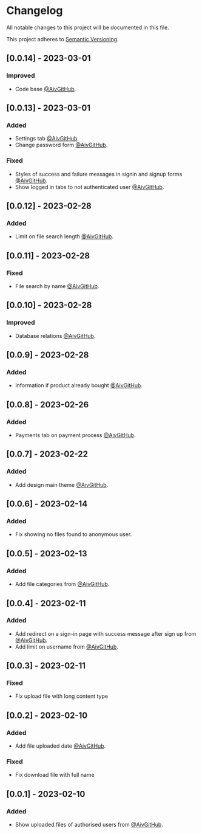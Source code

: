 # Changelog

All notable changes to this project will be documented in this file.

This project adheres to [Semantic Versioning](https://semver.org/spec/v2.0.0.html).

## [0.0.14] - 2023-03-01

### Improved

- Code base [@AivGitHub](https://github.com/AivGitHub/).

## [0.0.13] - 2023-03-01

### Added

- Settings tab [@AivGitHub](https://github.com/AivGitHub/).
- Change password form [@AivGitHub](https://github.com/AivGitHub/).

### Fixed

- Styles of success and failure messages in signin and signup forms [@AivGitHub](https://github.com/AivGitHub/).
- Show logged in tabs to not authenticated user [@AivGitHub](https://github.com/AivGitHub/).

## [0.0.12] - 2023-02-28

### Added

- Limit on file search length [@AivGitHub](https://github.com/AivGitHub/).

## [0.0.11] - 2023-02-28

### Fixed

- File search by name [@AivGitHub](https://github.com/AivGitHub/).

## [0.0.10] - 2023-02-28

### Improved

- Database relations [@AivGitHub](https://github.com/AivGitHub/).

## [0.0.9] - 2023-02-28

### Added

- Information if product already bought [@AivGitHub](https://github.com/AivGitHub/).

## [0.0.8] - 2023-02-26

### Added

- Payments tab on payment process [@AivGitHub](https://github.com/AivGitHub/).

## [0.0.7] - 2023-02-22

### Added

- Add design main theme [@AivGitHub](https://github.com/AivGitHub/).

## [0.0.6] - 2023-02-14

### Added

- Fix showing no files found to anonymous user.

## [0.0.5] - 2023-02-13

### Added

- Add file categories from [@AivGitHub](https://github.com/AivGitHub/).

## [0.0.4] - 2023-02-11

### Added

- Add redirect on a sign-in page with success message after sign up from [@AivGitHub](https://github.com/AivGitHub/).
- Add limit on username from [@AivGitHub](https://github.com/AivGitHub/).

## [0.0.3] - 2023-02-11

### Fixed

- Fix upload file with long content type

## [0.0.2] - 2023-02-10

### Added

- Add file uploaded date [@AivGitHub](https://github.com/AivGitHub/).

### Fixed

- Fix download file with full name

## [0.0.1] - 2023-02-10

### Added

- Show uploaded files of authorised users from [@AivGitHub](https://github.com/AivGitHub/).
